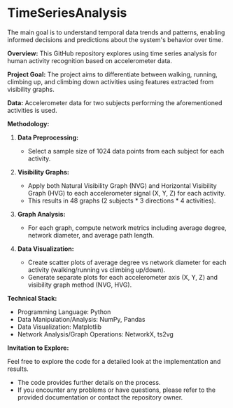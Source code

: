 # TimeSeriesAnalysis
The main goal is to understand temporal data trends and patterns, enabling informed decisions and predictions about the system's behavior over time.

**Overview:**
This GitHub repository explores using time series analysis for human activity recognition based on accelerometer data. 

**Project Goal:** 
The project aims to differentiate between walking, running, climbing up, and climbing down activities using features extracted from visibility graphs.

**Data:** 
Accelerometer data for two subjects performing the aforementioned activities is used.

**Methodology:**

1. **Data Preprocessing:** 
    - Select a sample size of 1024 data points from each subject for each activity.

2. **Visibility Graphs:**
    - Apply both Natural Visibility Graph (NVG) and Horizontal Visibility Graph (HVG) to each accelerometer signal (X, Y, Z) for each activity. 
    - This results in 48 graphs (2 subjects * 3 directions * 4 activities).

3. **Graph Analysis:** 
    - For each graph, compute network metrics including average degree, network diameter, and average path length.

4. **Data Visualization:**
    - Create scatter plots of average degree vs network diameter for each activity (walking/running vs climbing up/down).
    - Generate separate plots for each accelerometer axis (X, Y, Z) and visibility graph method (NVG, HVG).

**Technical Stack:**

* Programming Language: Python
* Data Manipulation/Analysis: NumPy, Pandas
* Data Visualization: Matplotlib
* Network Analysis/Graph Operations: NetworkX, ts2vg

**Invitation to Explore:**

Feel free to explore the code for a detailed look at the implementation and results. 
-  The code provides further details on the process.
-  If you encounter any problems or have questions, please refer to the provided documentation or contact the repository owner.

